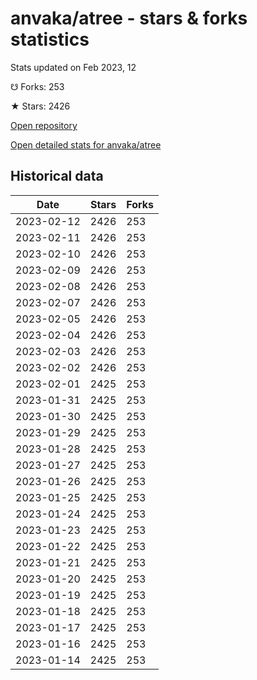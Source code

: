 # anvaka/atree - stars & forks statistics

Stats updated on Feb 2023, 12

☋ Forks: 253

★ Stars: 2426

[Open repository](https://github.com/anvaka/atree)

[Open detailed stats for anvaka/atree](https://reviewgithub.com/rep/anvaka/atree)

## Historical data
| Date | Stars | Forks |
|------|-------|-------|
| 2023-02-12 | 2426 | 253 | 
| 2023-02-11 | 2426 | 253 | 
| 2023-02-10 | 2426 | 253 | 
| 2023-02-09 | 2426 | 253 | 
| 2023-02-08 | 2426 | 253 | 
| 2023-02-07 | 2426 | 253 | 
| 2023-02-05 | 2426 | 253 | 
| 2023-02-04 | 2426 | 253 | 
| 2023-02-03 | 2426 | 253 | 
| 2023-02-02 | 2426 | 253 | 
| 2023-02-01 | 2425 | 253 | 
| 2023-01-31 | 2425 | 253 | 
| 2023-01-30 | 2425 | 253 | 
| 2023-01-29 | 2425 | 253 | 
| 2023-01-28 | 2425 | 253 | 
| 2023-01-27 | 2425 | 253 | 
| 2023-01-26 | 2425 | 253 | 
| 2023-01-25 | 2425 | 253 | 
| 2023-01-24 | 2425 | 253 | 
| 2023-01-23 | 2425 | 253 | 
| 2023-01-22 | 2425 | 253 | 
| 2023-01-21 | 2425 | 253 | 
| 2023-01-20 | 2425 | 253 | 
| 2023-01-19 | 2425 | 253 | 
| 2023-01-18 | 2425 | 253 | 
| 2023-01-17 | 2425 | 253 | 
| 2023-01-16 | 2425 | 253 | 
| 2023-01-14 | 2425 | 253 | 

